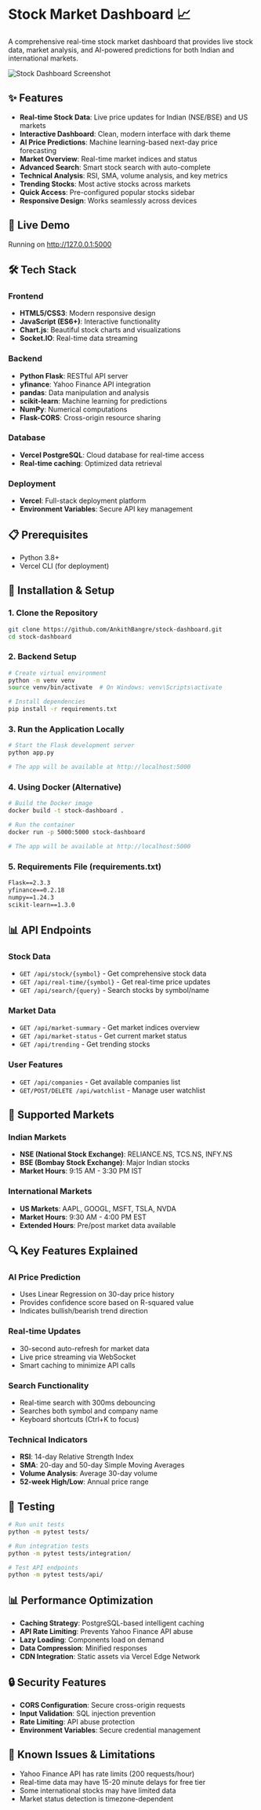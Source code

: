 # Stock Market Dashboard 📈

A comprehensive real-time stock market dashboard that provides live stock data, market analysis, and AI-powered predictions for both Indian and international markets.

![Stock Dashboard Screenshot](https://i.imgur.com/dashboard-screenshot.png)

## ✨ Features

- **Real-time Stock Data**: Live price updates for Indian (NSE/BSE) and US markets
- **Interactive Dashboard**: Clean, modern interface with dark theme
- **AI Price Predictions**: Machine learning-based next-day price forecasting
- **Market Overview**: Real-time market indices and status
- **Advanced Search**: Smart stock search with auto-complete
- **Technical Analysis**: RSI, SMA, volume analysis, and key metrics
- **Trending Stocks**: Most active stocks across markets
- **Quick Access**: Pre-configured popular stocks sidebar
- **Responsive Design**: Works seamlessly across devices

## 🚀 Live Demo

Running on http://127.0.0.1:5000

## 🛠️ Tech Stack

### Frontend
- **HTML5/CSS3**: Modern responsive design
- **JavaScript (ES6+)**: Interactive functionality
- **Chart.js**: Beautiful stock charts and visualizations
- **Socket.IO**: Real-time data streaming

### Backend
- **Python Flask**: RESTful API server
- **yfinance**: Yahoo Finance API integration
- **pandas**: Data manipulation and analysis
- **scikit-learn**: Machine learning for predictions
- **NumPy**: Numerical computations
- **Flask-CORS**: Cross-origin resource sharing

### Database
- **Vercel PostgreSQL**: Cloud database for real-time access
- **Real-time caching**: Optimized data retrieval

### Deployment
- **Vercel**: Full-stack deployment platform
- **Environment Variables**: Secure API key management

## 📋 Prerequisites

- Python 3.8+
- Vercel CLI (for deployment)

## 🔧 Installation & Setup

### 1. Clone the Repository
```bash
git clone https://github.com/AnkithBangre/stock-dashboard.git
cd stock-dashboard
```

### 2. Backend Setup
```bash
# Create virtual environment
python -m venv venv
source venv/bin/activate  # On Windows: venv\Scripts\activate

# Install dependencies
pip install -r requirements.txt
```

### 3. Run the Application Locally
```bash
# Start the Flask development server
python app.py

# The app will be available at http://localhost:5000
```

### 4. Using Docker (Alternative)
```bash
# Build the Docker image
docker build -t stock-dashboard .

# Run the container
docker run -p 5000:5000 stock-dashboard

# The app will be available at http://localhost:5000
```

### 5. Requirements File (requirements.txt)
```txt
Flask==2.3.3
yfinance==0.2.18
numpy==1.24.3
scikit-learn==1.3.0
```

## 📊 API Endpoints

### Stock Data
- `GET /api/stock/{symbol}` - Get comprehensive stock data
- `GET /api/real-time/{symbol}` - Get real-time price updates
- `GET /api/search/{query}` - Search stocks by symbol/name

### Market Data
- `GET /api/market-summary` - Get market indices overview
- `GET /api/market-status` - Get current market status
- `GET /api/trending` - Get trending stocks

### User Features
- `GET /api/companies` - Get available companies list
- `GET/POST/DELETE /api/watchlist` - Manage user watchlist

## 📱 Supported Markets

### Indian Markets
- **NSE (National Stock Exchange)**: RELIANCE.NS, TCS.NS, INFY.NS
- **BSE (Bombay Stock Exchange)**: Major Indian stocks
- **Market Hours**: 9:15 AM - 3:30 PM IST

### International Markets
- **US Markets**: AAPL, GOOGL, MSFT, TSLA, NVDA
- **Market Hours**: 9:30 AM - 4:00 PM EST
- **Extended Hours**: Pre/post market data available

## 🔍 Key Features Explained

### AI Price Prediction
- Uses Linear Regression on 30-day price history
- Provides confidence score based on R-squared value
- Indicates bullish/bearish trend direction

### Real-time Updates
- 30-second auto-refresh for market data
- Live price streaming via WebSocket
- Smart caching to minimize API calls

### Search Functionality
- Real-time search with 300ms debouncing
- Searches both symbol and company name
- Keyboard shortcuts (Ctrl+K to focus)

### Technical Indicators
- **RSI**: 14-day Relative Strength Index
- **SMA**: 20-day and 50-day Simple Moving Averages
- **Volume Analysis**: Average 30-day volume
- **52-week High/Low**: Annual price range

## 🧪 Testing

```bash
# Run unit tests
python -m pytest tests/

# Run integration tests
python -m pytest tests/integration/

# Test API endpoints
python -m pytest tests/api/
```

## 📊 Performance Optimization

- **Caching Strategy**: PostgreSQL-based intelligent caching
- **API Rate Limiting**: Prevents Yahoo Finance API abuse
- **Lazy Loading**: Components load on demand
- **Data Compression**: Minified responses
- **CDN Integration**: Static assets via Vercel Edge Network

## 🔒 Security Features

- **CORS Configuration**: Secure cross-origin requests
- **Input Validation**: SQL injection prevention
- **Rate Limiting**: API abuse protection
- **Environment Variables**: Secure credential management

## 🐛 Known Issues & Limitations

- Yahoo Finance API has rate limits (200 requests/hour)
- Real-time data may have 15-20 minute delays for free tier
- Some international stocks may have limited data
- Market status detection is timezone-dependent
